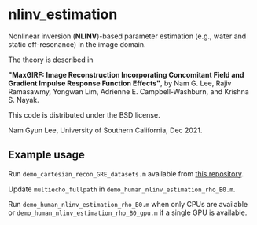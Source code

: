 # nlinv_estimation
 
Nonlinear inversion (**NLINV**)-based parameter estimation (e.g., water and static off-resonance) in the image domain.

The theory is described in

**"MaxGIRF: Image Reconstruction Incorporating Concomitant
Field and Gradient Impulse Response Function Effects"**, by Nam G. Lee, Rajiv Ramasawmy, Yongwan Lim, Adrienne E. Campbell-Washburn, and Krishna S. Nayak.

This code is distributed under the BSD license.

Nam Gyun Lee, University of Southern California, Dec 2021.

## Example usage
   
Run `demo_cartesian_recon_GRE_datasets.m` available from [this repository](https://github.com/usc-mrel/lowfield_maxgirf).

Update `multiecho_fullpath` in `demo_human_nlinv_estimation_rho_B0.m`.

Run `demo_human_nlinv_estimation_rho_B0.m` when only CPUs are available or `demo_human_nlinv_estimation_rho_B0_gpu.m` if a single GPU is available.
